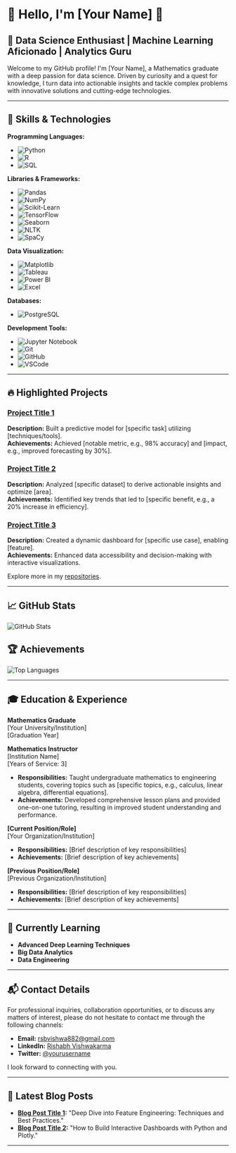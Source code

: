 # 🌟 Hello, I'm [Your Name] 👋

## 🚀 Data Science Enthusiast | Machine Learning Aficionado | Analytics Guru

Welcome to my GitHub profile! I'm [Your Name], a Mathematics graduate with a deep passion for data science. Driven by curiosity and a quest for knowledge, I turn data into actionable insights and tackle complex problems with innovative solutions and cutting-edge technologies.

---

## 🔧 Skills & Technologies

**Programming Languages:**
- ![Python](https://img.shields.io/badge/Python-3776AB?style=flat&logo=python&logoColor=white)
- ![R](https://img.shields.io/badge/R-276DC3?style=flat&logo=r&logoColor=white)
- ![SQL](https://img.shields.io/badge/SQL-4479A1?style=flat&logo=postgresql&logoColor=white)

**Libraries & Frameworks:**
- ![Pandas](https://img.shields.io/badge/Pandas-150458?style=flat&logo=pandas&logoColor=white)
- ![NumPy](https://img.shields.io/badge/NumPy-013243?style=flat&logo=numpy&logoColor=white)
- ![Scikit-Learn](https://img.shields.io/badge/Scikit--Learn-F7931E?style=flat&logo=scikit-learn&logoColor=white)
- ![TensorFlow](https://img.shields.io/badge/TensorFlow-FF6F00?style=flat&logo=tensorflow&logoColor=white)
- ![Seaborn](https://img.shields.io/badge/Seaborn-9C66E0?style=flat&logo=seaborn&logoColor=white)
- ![NLTK](https://img.shields.io/badge/NLTK-3C8C2A?style=flat&logo=nltk&logoColor=white)
- ![SpaCy](https://img.shields.io/badge/SpaCy-4B8BBE?style=flat&logo=spacy&logoColor=white)

**Data Visualization:**
- ![Matplotlib](https://img.shields.io/badge/Matplotlib-003B57?style=flat&logo=matplotlib&logoColor=white)
- ![Tableau](https://img.shields.io/badge/Tableau-E97627?style=flat&logo=tableau&logoColor=white)
- ![Power BI](https://img.shields.io/badge/Power%20BI-F2C811?style=flat&logo=power-bi&logoColor=black)
- ![Excel](https://img.shields.io/badge/Excel-217346?style=flat&logo=microsoft-excel&logoColor=white)

**Databases:**
- ![PostgreSQL](https://img.shields.io/badge/PostgreSQL-4169E1?style=flat&logo=postgresql&logoColor=white)

**Development Tools:**
- ![Jupyter Notebook](https://img.shields.io/badge/Jupyter%20Notebook-F37626?style=flat&logo=jupyter&logoColor=white)
- ![Git](https://img.shields.io/badge/Git-F05032?style=flat&logo=git&logoColor=white)
- ![GitHub](https://img.shields.io/badge/GitHub-181717?style=flat&logo=github&logoColor=white)
- ![VSCode](https://img.shields.io/badge/VSCode-007ACC?style=flat&logo=visual-studio-code&logoColor=white)

---

## 🔥 Highlighted Projects

### [**Project Title 1**](link-to-project)
**Description:** Built a predictive model for [specific task] utilizing [techniques/tools].  
**Achievements:** Achieved [notable metric, e.g., 98% accuracy] and [impact, e.g., improved forecasting by 30%].

### [**Project Title 2**](link-to-project)
**Description:** Analyzed [specific dataset] to derive actionable insights and optimize [area].  
**Achievements:** Identified key trends that led to [specific benefit, e.g., a 20% increase in efficiency].

### [**Project Title 3**](link-to-project)
**Description:** Created a dynamic dashboard for [specific use case], enabling [feature].  
**Achievements:** Enhanced data accessibility and decision-making with interactive visualizations.

Explore more in my [repositories](https://github.com/[YourGitHubUsername]).

---

## 📈 GitHub Stats

![GitHub Stats](https://github-readme-stats.vercel.app/api?username=[YourGitHubUsername]&show_icons=true&hide_title=true&count_private=true&include_all_commits=true&hide=prs&hide_border=true&theme=radical)

## 🏆 Achievements

![Top Languages](https://github-readme-stats.vercel.app/api/top-langs/?username=[YourGitHubUsername]&layout=compact&hide_title=true&hide_border=true&theme=radical)

---

## 🎓 Education & Experience

**Mathematics Graduate**  
[Your University/Institution]  
[Graduation Year]

**Mathematics Instructor**  
[Institution Name]  
[Years of Service: 3]
- **Responsibilities:** Taught undergraduate mathematics to engineering students, covering topics such as [specific topics, e.g., calculus, linear algebra, differential equations].
- **Achievements:** Developed comprehensive lesson plans and provided one-on-one tutoring, resulting in improved student understanding and performance.

**[Current Position/Role]**  
[Your Organization/Institution]  
- **Responsibilities:** [Brief description of key responsibilities]
- **Achievements:** [Brief description of key achievements]

**[Previous Position/Role]**  
[Previous Organization/Institution]  
- **Responsibilities:** [Brief description of key responsibilities]
- **Achievements:** [Brief description of key achievements]

---

## 🌱 Currently Learning

- **Advanced Deep Learning Techniques**
- **Big Data Analytics**
- **Data Engineering**

---

## 📬 Contact Details

For professional inquiries, collaboration opportunities, or to discuss any matters of interest, please do not hesitate to contact me through the following channels:

- **Email:** [rsbvishwa882@gmail.com](mailto:rsbvishwa882@gmail.com)
- **LinkedIn:** [Rishabh Vishwakarma](https://www.linkedin.com/in/rishabh-vishwakarma-a73a141b2/)
- **Twitter:** [@yourusername](https://twitter.com/yourusername)

I look forward to connecting with you.

---

## 📝 Latest Blog Posts

- **[Blog Post Title 1](link-to-blog-post):** "Deep Dive into Feature Engineering: Techniques and Best Practices."
- **[Blog Post Title 2](link-to-blog-post):** "How to Build Interactive Dashboards with Python and Plotly."

---
